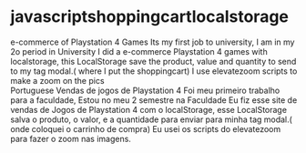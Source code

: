 # javascriptshoppingcartlocalstorage
e-commerce of Playstation 4 Games 
Its my first job to university, I am in my 2o period in University
I did a e-commerce Playstation 4 games with localstorage, this LocalStorage 
save the product, value and quantity to send to my tag modal.( where I put the shoppingcart)
I use elevatezoom scripts to make a zoom on the pics<br/>
 Portuguese
Vendas de jogos de Playstation 4 
Foi meu primeiro trabalho para a faculdade, Estou no meu 2 semestre na Faculdade
Eu fiz esse site de vendas de Jogos de Playstation 4 com o localStorage, esse LocalStorage
salva o produto, o valor, e a quantidade para enviar para minha tag modal.( onde coloquei o carrinho de compra)
Eu usei os scripts do elevatezoom para fazer o zoom nas imagens.
